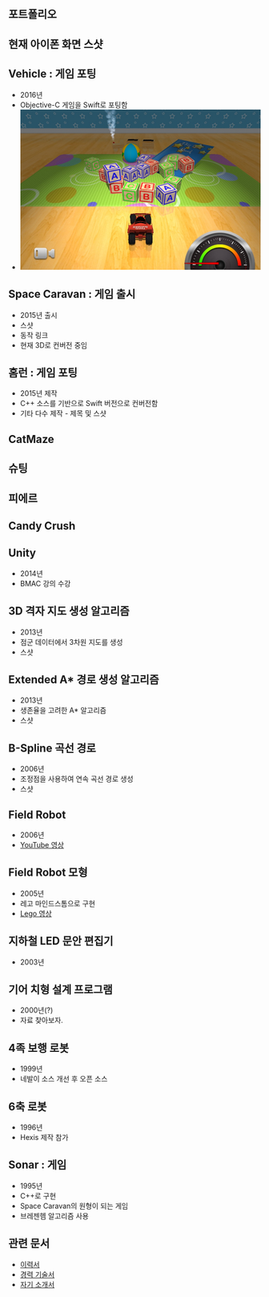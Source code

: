 ## 포트폴리오

## 현재 아이폰 화면 스샷



## Vehicle : 게임 포팅

* 2016년
* Objective-C 게임을 Swift로 포팅함
* ![스샷](_assets/thumb_IMG_3449_1024.jpg)


## Space Caravan : 게임 출시

* 2015년 출시
* 스샷
* 동작 링크
* 현재 3D로 컨버전 중임

## 홈런 : 게임 포팅

* 2015년 제작
* C++ 소스를 기반으로 Swift 버전으로 컨버전함
* 기타 다수 제작 - 제목 및 스샷

## CatMaze
## 슈팅
## 피에르
## Candy Crush

## Unity 

* 2014년
* BMAC 강의 수강

## 3D 격자 지도 생성 알고리즘 

* 2013년
* 점군 데이터에서 3차원 지도를 생성
* 스샷

## Extended A* 경로 생성 알고리즘 

* 2013년
* 생존율을 고려한 A* 알고리즘
* 스샷

## B-Spline 곡선 경로

* 2006년
* 조정점을 사용하여 연속 곡선 경로 생성
* 스샷

## Field Robot

* 2006년
* [YouTube 영상](https://www.youtube.com/watch?v=nrXtmwM93FE)

## Field Robot 모형

* 2005년
* 레고 마인드스톰으로 구현
* [Lego 영상](https://www.youtube.com/watch?v=Wq7Q9rYvYxc)

## 지하철 LED 문안 편집기

* 2003년

## 기어 치형 설계 프로그램

* 2000년(?)
* 자료 찾아보자.

## 4족 보행 로봇

* 1999년
* 네발이 소스 개선 후 오픈 소스

## 6축 로봇

* 1996년
* Hexis 제작 참가

## Sonar : 게임

* 1995년 
* C++로 구현
* Space Caravan의 원형이 되는 게임
* 브레젠헴 알고리즘 사용

## 관련 문서

* [이력서](2016-07-12-Resume.md)
* [경력 기술서](2016-07-21-Experience-Statement.md)
* [자기 소개서](2016-07-21-Biographical.md)
